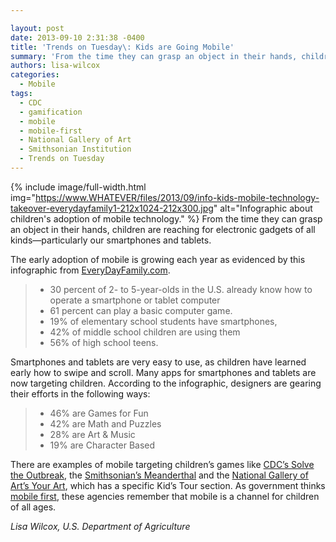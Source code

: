 ```yaml
---

layout: post
date: 2013-09-10 2:31:38 -0400
title: 'Trends on Tuesday\: Kids are Going Mobile'
summary: 'From the time they can grasp an object in their hands, children are reaching for electronic gadgets of all kinds&mdash;particularly our smartphones and tablets. The early adoption of mobile is growing each year as evidenced by this infographic from EveryDayFamily.com. 30 percent of 2- to 5-year-olds'
authors: lisa-wilcox
categories:
  - Mobile
tags:
  - CDC
  - gamification
  - mobile
  - mobile-first
  - National Gallery of Art
  - Smithsonian Institution
  - Trends on Tuesday
---
```


{% include image/full-width.html img="https://www.WHATEVER/files/2013/09/info-kids-mobile-technology-takeover-everydayfamily1-212x1024-212x300.jpg" alt="Infographic about children's adoption of mobile technology." %}
From the time they can grasp an object in their hands, children are reaching for electronic gadgets of all kinds—particularly our smartphones and tablets.

The early adoption of mobile is growing each year as evidenced by this infographic from [EveryDayFamily.com](http://www.everydayfamily.com/blog/kids-and-the-mobile-technology-takeover/).

>   * 30 percent of 2- to 5-year-olds in the U.S. already know how to operate a smartphone or tablet computer
>   * 61 percent can play a basic computer game.
>   * 19% of elementary school students have smartphones,
>   * 42% of middle school children are using them
>   *  56% of high school teens.

Smartphones and tablets are very easy to use, as children have learned early how to swipe and scroll. Many apps for smartphones and tablets are now targeting children. According to the infographic, designers are gearing their efforts in the following ways:

>   * 46% are Games for Fun
>   * 42% are Math and Puzzles
>   * 28% are Art & Music
>   * 19% are Character Based

There are examples of mobile targeting children’s games like [CDC’s Solve the Outbreak](http://www.cdc.gov/mobile/Applications/sto/), the [Smithsonian’s Meanderthal](http://humanorigins.si.edu/resources/multimedia/mobile-apps) and the [National Gallery of Art&#8217;s  Your Art](http://www.nga.gov/content/ngaweb/visit/tours-and-guides/mobile-app.html), which has a specific Kid’s Tour section. As government thinks [mobile first](https://digitalgov.sites.usa.gov/2013/09/30/mobile-first/ "Mobile First"), these agencies remember that mobile is a channel for children of all ages.

_Lisa Wilcox, U.S. Department of Agriculture_